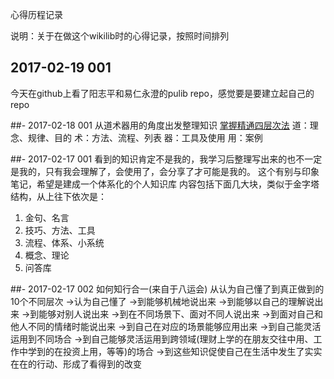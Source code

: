 心得历程记录

说明：关于在做这个wikilib时的心得记录，按照时间排列

## 2017-02-19 001

今天在github上看了阳志平和易仁永澄的pulib repo，感觉要是要建立起自己的repo

##- 2017-02-18 001
从道术器用的角度出发整理知识
[掌握精通四层次法](http://blog.hiddenwangcc.com/archives/2615)
道：理念、规律、目的
术：方法、流程、列表
器：工具及使用
用：案例

##- 2017-02-17 001
看到的知识肯定不是我的，我学习后整理写出来的也不一定是我的，只有我会理解了，会使用了，会分享了才可能是我的。
这个有别与印象笔记，希望是建成一个体系化的个人知识库
内容包括下面几大块，类似于金字塔结构，从上往下依次是：

1. 金句、名言
1. 技巧、方法、工具
1. 流程、体系、小系统
1. 概念、理论
1. 问答库


##- 2017-02-17 002
如何知行合一(来自于八运会)
从认为自己懂了到真正做到的10个不同层次
->认为自己懂了
->到能够机械地说出来
->到能够以自己的理解说出来
->到能够对别人说出来
->到在不同场景下、面对不同人说出来
->到面对自己和他人不同的情绪时能说出来
->到自己在对应的场景能够应用出来
->到自己能灵活运用到不同场合
->到自己能够灵活运用到跨领域(理财上学的在朋友交往中用、工作中学到的在投资上用，等等)的场合
->到这些知识促使自己在生活中发生了实实在在的行动、形成了看得到的改变



